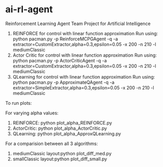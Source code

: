 # ai-rl-agent
Reinforcement Learning Agent Team Project for Artificial Intelligence
1. REINFORCE for control with linear function approximation
   Run using: python pacman.py -p ReinforceMCPGAgent -q -a extractor=CustomExtractor,alpha=0.3,epsilon=0.05 -x 200 -n 210 -l mediumClassic
2. Actor Critic for control with linear function approximation
   Run using: python pacman.py -p ActorCriticAgent -q -a extractor=CustomExtractor,alpha=0.3,epsilon=0.05 -x 200 -n 210 -l mediumClassic
3. QLearning for control with linear function approximation
   Run using: python pacman.py -p ApproximateQAgent -q -a extractor=SimpleExtractor,alpha=0.3,epsilon=0.05 -x 200 -n 210 -l mediumClassic

To run plots:

For varying alpha values:
1. REINFORCE: python plot_alpha_REINFORCE.py
2. ActorCritic: python plot_alpha_ActorCritic.py
3. QLearning: python plot_alpha_ApproxQLearning.py

For a comparision between all 3 algorithms:
1. mediumClassic layout:python plot_diff_med.py
1. smallClassic layout:python plot_diff_small.py

